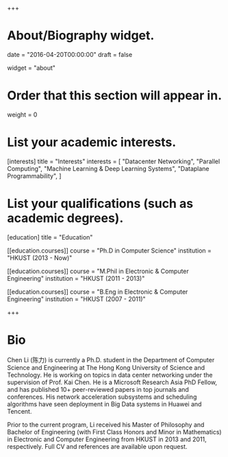 +++
# About/Biography widget.

date = "2016-04-20T00:00:00"
draft = false

widget = "about"

# Order that this section will appear in.
weight = 0

# List your academic interests.
[interests]
  title = "Interests"
  interests = [
    "Datacenter Networking",
    "Parallel Computing",
    "Machine Learning & Deep Learning Systems",
    "Dataplane Programmability",
  ]

# List your qualifications (such as academic degrees).
[education]
  title = "Education"

[[education.courses]]
  course = "Ph.D in Computer Science"
  institution = "HKUST (2013 - Now)"

[[education.courses]]
  course = "M.Phil in Electronic & Computer Engineering"
  institution = "HKUST (2011 - 2013)"

[[education.courses]]
  course = "B.Eng in Electronic & Computer Engineering"
  institution = "HKUST (2007 - 2011)"

+++

# Bio

Chen Li (陈力) is currently a Ph.D. student in the Department of Computer Science and Engineering at The Hong Kong University of Science and Technology. He is working on topics in data center networking under the supervision of Prof. Kai Chen. He is a Microsoft Research Asia PhD Fellow, and has published 10+ peer-reviewed papers in top journals and  conferences. His network acceleration subsystems and scheduling algorithms have seen deployment in Big Data systems in Huawei and Tencent.

Prior to the current program, Li received his Master of Philosophy and Bachelor of Engineering (with First Class Honors and Minor in Mathematics) in Electronic and Computer Engineering from HKUST in 2013 and 2011, respectively. Full CV and references are available upon request.
